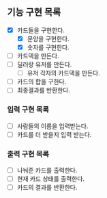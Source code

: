 ## 기능 구현 목록
- [X] 카드들을 구현한다.
  - [X] 문양을 구현한다.
  - [X] 숫자를 구현한다.
- [ ] 카드덱을 만든다.
- [ ] 딜러랑 유저를 만든다.
  - [ ] 유저 각자의 카드덱을 만든다.
- [ ] 카드의 합을 구한다.
- [ ] 최종결과를 반환한다.

### 입력 구현 목록
- [ ] 사람들의 이름을 입력받는다.
- [ ] 카드를 더 받을지 입력 받는다.
### 출력 구현 목록
- [ ] 나눠준 카드를 출력한다.
- [ ] 현재 카드 상태를 출력한다.
- [ ] 카드의 결과를 반환한다.